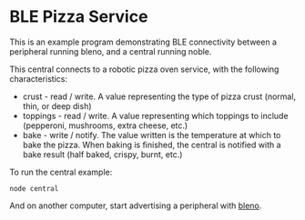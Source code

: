 # BLE Pizza Service

This is an example program demonstrating BLE connectivity between a peripheral running bleno, and a central running noble.

This central connects to a robotic pizza oven service, with the following characteristics:

* crust - read / write. A value representing the type of pizza crust (normal, thin, or deep dish)
* toppings - read / write. A value representing which toppings to include (pepperoni, mushrooms, extra cheese, etc.)
* bake - write / notify. The value written is the temperature at which to bake the pizza. When baking is finished, the central is notified with a bake result (half baked, crispy, burnt, etc.)

To run the central example:

    node central

And on another computer, start advertising a peripheral with [bleno](https://github.com/sandeepmistry/bleno/tree/master/examples/pizza).